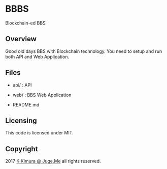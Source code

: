 # BBBS

Blockchain-ed BBS

## Overview

Good old days BBS with Blockchain technology. You need to setup and run both API and Web Application.

## Files

- api/ : API

- web/ : BBS Web Application

- README.md

## Licensing

This code is licensed under MIT.

## Copyright

2017 [K.Kimura @ Juge.Me](https://github.com/dotnsf) all rights reserved.

